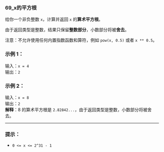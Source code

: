 ### 69_x的平方根

给你一个非负整数 `x`，计算并返回 `x` 的**算术平方根**。

由于返回类型是整数，结果只保留**整数部分**，小数部分将被**舍去**。

注意：不允许使用任何内置指数函数和算符，例如 `pow(x, 0.5)` 或者 `x ** 0.5`。

### 示例 1：
输入：`x = 4`  
输出：`2`

### 示例 2：
输入：`x = 8`  
输出：`2`  
**解释**：8 的算术平方根是 `2.82842...`，由于返回类型是整数，小数部分将被舍去。

---

### 提示：

- `0 <= x <= 2^31 - 1`
